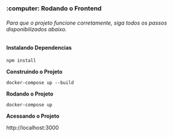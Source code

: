 <h3>:computer: Rodando o Frontend

<h6>Para que o projeto funcione corretamente, siga todos os passos disponibilizados abaixo.</h6>

<h4>Instalando Dependencias</h4>

```
npm install
```

**Construindo o Projeto**

```
docker-compose up --build
```

**Rodando o Projeto**

```
docker-compose up
```

**Acessando o Projeto**

http://localhost:3000
